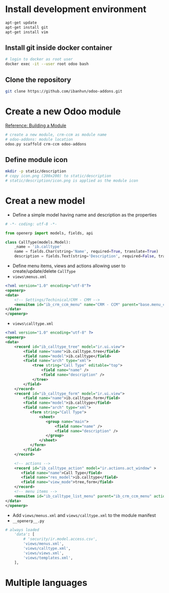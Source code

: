 # Install development environment

```sh
apt-get update
apt-get install git
apt-get install vim
```
## Install git inside docker container

```sh
# login to docker as root user
docker exec -it --user root odoo bash
```
## Clone the repository

```sh
git clone https://github.com/ibanhvn/odoo-addons.git
```
# Create a new Odoo module

[Reference: Building a Module](https://www.odoo.com/documentation/9.0/howtos/backend.html)
```sh
# create a new module, crm-ccm as module name
# odoo-addons: module location
odoo.py scaffold crm-ccm odoo-addons
```
## Define module icon

```sh
mkdir -p static/description
# copy icon.png (200x200) to static/description
# static/description/icon.png is applied as the module icon
```
# Creat a new model
- Define a simple model having name and description as the properties
```python
# -*- coding: utf-8 -*-

from openerp import models, fields, api

class CallType(models.Model):
    _name = 'ib.calltype'
    name = fields.Char(string='Name', required=True, translate=True)
    description = fields.Text(string='Description', required=False, translate=True)
```
- Define menu items, views and actions allowing user to create/update/delete `CallType`
- `views\menus.xml` 
```xml
<?xml version="1.0" encoding="utf-8"?>
<openerp>
<data>
    <!-- Settings/Techinical/CRM - CMM -->
    <menuitem id="ib_crm_ccm_menu" name="CRM - CCM" parent="base.menu_custom" sequence="1" />
</data>
</openerp>
```
- `views\calltype.xml`
```xml
<?xml version="1.0" encoding="utf-8" ?>
<openerp>
<data>
    <record id="ib_calltype_tree" model="ir.ui.view">
        <field name="name">ib.calltype.tree</field>
        <field name="model">ib.calltype</field>
        <field name="arch" type="xml">
            <tree string="Call Type" editable="top">
                <field name="name" />
                <field name="description" />
            </tree>
        </field>
    </record>
    <record id="ib_calltype_form" model="ir.ui.view">
        <field name="name">ib.calltype.form</field>
        <field name="model">ib.calltype</field>
        <field name="arch" type="xml">
           <form string="Call Type">
               <sheet>
                  <group name="main">
                      <field name="name" />
                      <field name="description" />
                  </group>
               </sheet>
           </form>
        </field>
    </record>

    <!-- actions -->
    <record id="ib_calltype_action" model="ir.actions.act_window" >
       <field name="name">Call Type</field>
       <field name="res_model">ib.calltype</field>
       <field name="view_mode">tree,form</field>
    </record>
    <!-- menu items -->
    <menuitem id="ib_calltype_list_menu" parent="ib_crm_ccm_menu" action="ib_calltype_action" sequence="10" />
</data>
</openerp>
```
- Add `views/menus.xml` and `views/calltype.xml` to the module manifest
- `__openerp__.py`
```python
# always loaded
    'data': [
        # 'security/ir.model.access.csv',
        'views/menus.xml',
        'views/calltype.xml',
        'views/views.xml',
        'views/templates.xml',
    ],
```
# Multiple languages
